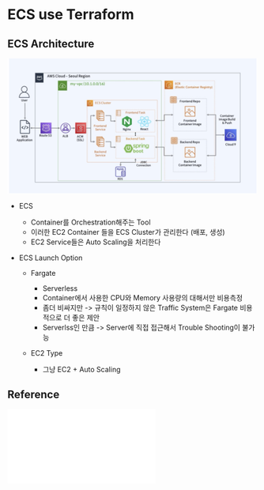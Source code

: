 # ECS use Terraform

## ECS Architecture

![archi](./public/archi.png)

- ECS

  - Container를 Orchestration해주는 Tool
  - 이러한 EC2 Container 들을 ECS Cluster가 관리한다 (배포, 생성)
  - EC2 Service들은 Auto Scaling을 처리한다

- ECS Launch Option

  - Fargate

    - Serverless
    - Container에서 사용한 CPU와 Memory 사용량의 대해서만 비용측정
    - 좀더 비싸지만 -> 규칙이 일정하지 않은 Traffic System은 Fargate 비용적으로 더 좋은 제안
    - Serverlss인 만큼 -> Server에 직접 접근해서 Trouble Shooting이 불가능

  - EC2 Type
    - 그냥 EC2 + Auto Scaling

## Reference

![Jenkins Branching](./server/README.md)
